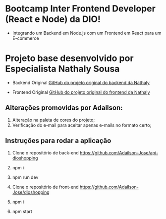 # Bootcamp Inter Frontend Developer (React e Node) da DIO!

* Integrando um Backend em Node.js com um Frontend em React para um E-commerce

# Projeto base desenvolvido por Especialista Nathaly Sousa
* Backend Original
[GitHub do projeto original do backend da Nathaly](https://github.com/nathyts/api-dioshopping)

* Frontend Original
[GitHub do projeto original do frontend da Nathaly](https://github.com/nathyts/dioshopping)

## Alterações promovidas por Adailson:

1. Alteração na paleta de cores do projeto;
2. Verificação do e-mail para aceitar apenas e-mails no formato certo;

## Instruções para rodar a aplicação

1. Clone o repositório de back-end https://github.com/Adailson-Jose/api-dioshopping
2. npm i
3. npm run dev

4. Clone o repositório de front-end https://github.com/Adailson-Jose/dioshopping
5. npm i
6. npm start
